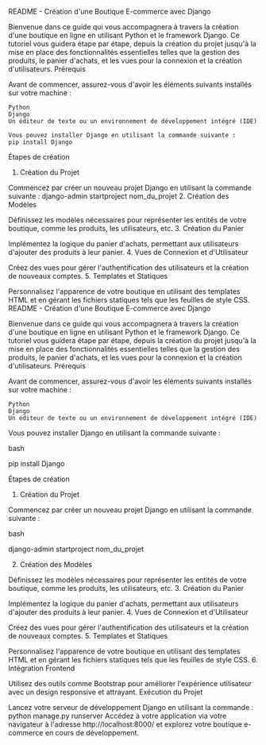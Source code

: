 README - Création d'une Boutique E-commerce avec Django

Bienvenue dans ce guide qui vous accompagnera à travers la création d'une boutique en ligne en utilisant Python et le framework Django. Ce tutoriel vous guidera étape par étape, depuis la création du projet jusqu'à la mise en place des fonctionnalités essentielles telles que la gestion des produits, le panier d'achats, et les vues pour la connexion et la création d'utilisateurs.
Prérequis

Avant de commencer, assurez-vous d'avoir les éléments suivants installés sur votre machine :

    Python
    Django
    Un éditeur de texte ou un environnement de développement intégré (IDE)

    Vous pouvez installer Django en utilisant la commande suivante :
    pip install Django
Étapes de création
1. Création du Projet

Commencez par créer un nouveau projet Django en utilisant la commande suivante :
django-admin startproject nom_du_projet
2. Création des Modèles

Définissez les modèles nécessaires pour représenter les entités de votre boutique, comme les produits, les utilisateurs, etc.
3. Création du Panier

Implémentez la logique du panier d'achats, permettant aux utilisateurs d'ajouter des produits à leur panier.
4. Vues de Connexion et d'Utilisateur

Créez des vues pour gérer l'authentification des utilisateurs et la création de nouveaux comptes.
5. Templates et Statiques

Personnalisez l'apparence de votre boutique en utilisant des templates HTML et en gérant les fichiers statiques tels que les feuilles de style CSS.
README - Création d'une Boutique E-commerce avec Django

Bienvenue dans ce guide qui vous accompagnera à travers la création d'une boutique en ligne en utilisant Python et le framework Django. Ce tutoriel vous guidera étape par étape, depuis la création du projet jusqu'à la mise en place des fonctionnalités essentielles telles que la gestion des produits, le panier d'achats, et les vues pour la connexion et la création d'utilisateurs.
Prérequis

Avant de commencer, assurez-vous d'avoir les éléments suivants installés sur votre machine :

    Python
    Django
    Un éditeur de texte ou un environnement de développement intégré (IDE)

Vous pouvez installer Django en utilisant la commande suivante :

bash

pip install Django

Étapes de création
1. Création du Projet

Commencez par créer un nouveau projet Django en utilisant la commande suivante :

bash

django-admin startproject nom_du_projet

2. Création des Modèles

Définissez les modèles nécessaires pour représenter les entités de votre boutique, comme les produits, les utilisateurs, etc.
3. Création du Panier

Implémentez la logique du panier d'achats, permettant aux utilisateurs d'ajouter des produits à leur panier.
4. Vues de Connexion et d'Utilisateur

Créez des vues pour gérer l'authentification des utilisateurs et la création de nouveaux comptes.
5. Templates et Statiques

Personnalisez l'apparence de votre boutique en utilisant des templates HTML et en gérant les fichiers statiques tels que les feuilles de style CSS.
6. Intégration Frontend

Utilisez des outils comme Bootstrap pour améliorer l'expérience utilisateur avec un design responsive et attrayant.
Exécution du Projet

Lancez votre serveur de développement Django en utilisant la commande :
python manage.py runserver
Accédez à votre application via votre navigateur à l'adresse http://localhost:8000/ et explorez votre boutique e-commerce en cours de développement.

